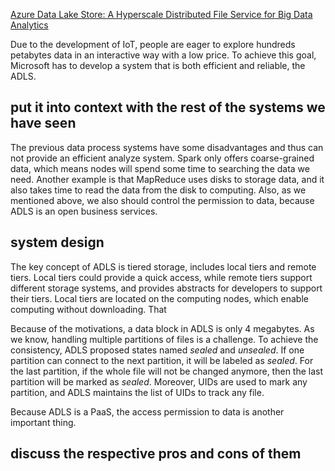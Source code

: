 [Azure Data Lake Store: A Hyperscale Distributed File Service for Big Data Analytics](https://dl.acm.org/doi/10.1145/3035918.3056100)

Due to the development of IoT, people are eager to explore hundreds petabytes data in an interactive way with a low price. To achieve this goal, Microsoft has to develop a system that is both efficient and reliable, the ADLS.

## put it into context with the rest of the systems we have seen

The previous data process systems have some disadvantages and thus can not provide an efficient analyze system. Spark only offers coarse-grained data, which means nodes will spend some time to searching the data we need. Another example is that MapReduce uses disks to storage data, and it also takes time to read the data from the disk to computing. Also, as we mentioned above, we also should control the permission to data, because ADLS is an open business services.

## system design

The key concept of ADLS is tiered storage, includes local tiers and remote tiers. Local tiers could provide a quick access, while remote tiers support different storage systems, and provides abstracts for developers to support their tiers. Local tiers are located on the computing nodes, which enable computing without downloading. That 



Because of the motivations, a data block in ADLS is only 4 megabytes. As we know, handling multiple partitions of files is a challenge. To achieve the consistency, ADLS proposed states named *sealed* and *unsealed*. If one partition can connect to the next partition, it will be labeled as *sealed*. For the last partition, if the whole file will not be changed anymore, then the last partition will be marked as *sealed*. Moreover, UIDs are used to mark any partition, and ADLS maintains the list of UIDs to track any file. 


Because ADLS is a PaaS, the access permission to data is another important thing. 


## discuss the respective pros and cons of them
